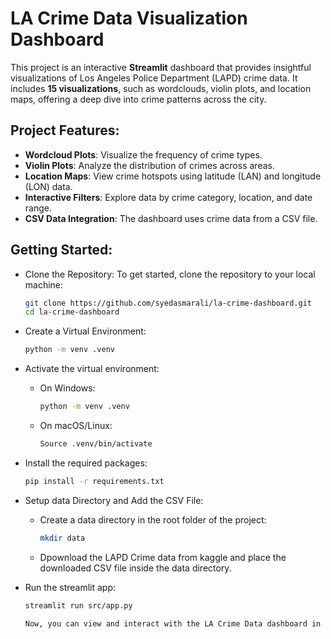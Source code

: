 # LA Crime Data Visualization Dashboard

This project is an interactive **Streamlit** dashboard that provides insightful visualizations of Los Angeles Police Department (LAPD) crime data. It includes **15 visualizations**, such as wordclouds, violin plots, and location maps, offering a deep dive into crime patterns across the city.

## Project Features:
- **Wordcloud Plots**: Visualize the frequency of crime types.
- **Violin Plots**: Analyze the distribution of crimes across areas.
- **Location Maps**: View crime hotspots using latitude (LAN) and longitude (LON) data.
- **Interactive Filters**: Explore data by crime category, location, and date range.
- **CSV Data Integration**: The dashboard uses crime data from a CSV file.

## Getting Started:

- Clone the Repository:
  To get started, clone the repository to your local machine:
  ```bash
  git clone https://github.com/syedasmarali/la-crime-dashboard.git
  cd la-crime-dashboard

- Create a Virtual Environment:
  ```bash
  python -m venv .venv

- Activate the virtual environment:
  - On Windows:
    ```bash
    python -m venv .venv
  - On macOS/Linux:
    ```bash
    Source .venv/bin/activate

- Install the required packages:
  ```bash
  pip install -r requirements.txt

- Setup data Directory and Add the CSV File:
  - Create a data directory in the root folder of the project:
    ```bash
    mkdir data
  - Dpownload the LAPD Crime data from kaggle and place the downloaded CSV file inside the data directory.

- Run the streamlit app:
  ```bash
  streamlit run src/app.py

  Now, you can view and interact with the LA Crime Data dashboard in your web browser!
